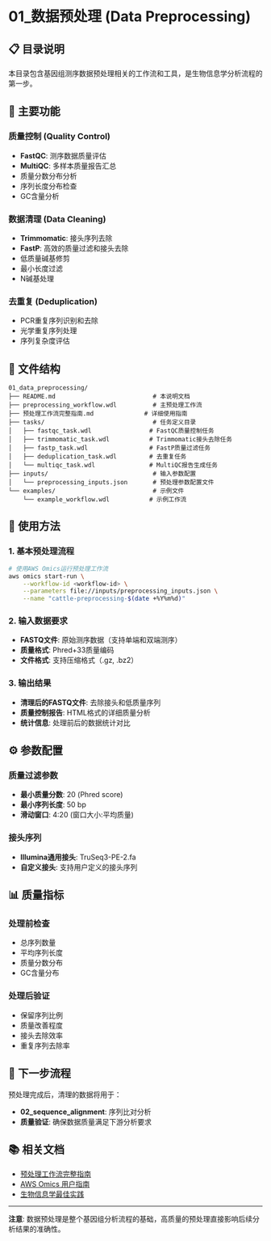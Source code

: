 # 01_数据预处理 (Data Preprocessing)

## 📋 目录说明

本目录包含基因组测序数据预处理相关的工作流和工具，是生物信息学分析流程的第一步。

## 🎯 主要功能

### 质量控制 (Quality Control)
- **FastQC**: 测序数据质量评估
- **MultiQC**: 多样本质量报告汇总
- 质量分数分布分析
- 序列长度分布检查
- GC含量分析

### 数据清理 (Data Cleaning)
- **Trimmomatic**: 接头序列去除
- **FastP**: 高效的质量过滤和接头去除
- 低质量碱基修剪
- 最小长度过滤
- N碱基处理

### 去重复 (Deduplication)
- PCR重复序列识别和去除
- 光学重复序列处理
- 序列复杂度评估

## 📁 文件结构

```
01_data_preprocessing/
├── README.md                           # 本说明文档
├── preprocessing_workflow.wdl          # 主预处理工作流
├── 预处理工作流完整指南.md              # 详细使用指南
├── tasks/                              # 任务定义目录
│   ├── fastqc_task.wdl                # FastQC质量控制任务
│   ├── trimmomatic_task.wdl           # Trimmomatic接头去除任务
│   ├── fastp_task.wdl                 # FastP质量过滤任务
│   ├── deduplication_task.wdl         # 去重复任务
│   └── multiqc_task.wdl               # MultiQC报告生成任务
├── inputs/                             # 输入参数配置
│   └── preprocessing_inputs.json       # 预处理参数配置文件
└── examples/                           # 示例文件
    └── example_workflow.wdl           # 示例工作流
```

## 🚀 使用方法

### 1. 基本预处理流程
```bash
# 使用AWS Omics运行预处理工作流
aws omics start-run \
    --workflow-id <workflow-id> \
    --parameters file://inputs/preprocessing_inputs.json \
    --name "cattle-preprocessing-$(date +%Y%m%d)"
```

### 2. 输入数据要求
- **FASTQ文件**: 原始测序数据（支持单端和双端测序）
- **质量格式**: Phred+33质量编码
- **文件格式**: 支持压缩格式（.gz, .bz2）

### 3. 输出结果
- **清理后的FASTQ文件**: 去除接头和低质量序列
- **质量控制报告**: HTML格式的详细质量分析
- **统计信息**: 处理前后的数据统计对比

## ⚙️ 参数配置

### 质量过滤参数
- **最小质量分数**: 20 (Phred score)
- **最小序列长度**: 50 bp
- **滑动窗口**: 4:20 (窗口大小:平均质量)

### 接头序列
- **Illumina通用接头**: TruSeq3-PE-2.fa
- **自定义接头**: 支持用户定义的接头序列

## 📊 质量指标

### 处理前检查
- 总序列数量
- 平均序列长度
- 质量分数分布
- GC含量分布

### 处理后验证
- 保留序列比例
- 质量改善程度
- 接头去除效率
- 重复序列去除率

## 🔗 下一步流程

预处理完成后，清理的数据将用于：
- **02_sequence_alignment**: 序列比对分析
- **质量验证**: 确保数据质量满足下游分析要求

## 📚 相关文档

- [预处理工作流完整指南](./预处理工作流完整指南.md)
- [AWS Omics 用户指南](https://docs.aws.amazon.com/omics/)
- [生物信息学最佳实践](../docs/bioinformatics_best_practices.md)

---

**注意**: 数据预处理是整个基因组分析流程的基础，高质量的预处理直接影响后续分析结果的准确性。

